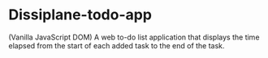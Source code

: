 # Dissiplane-todo-app
(Vanilla JavaScript DOM) A web to-do list application that displays the time elapsed from the start of each added task to the end of the task.
